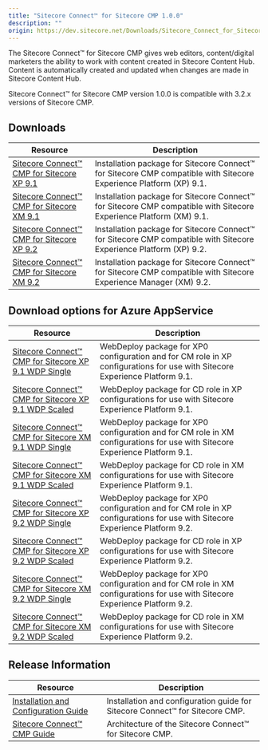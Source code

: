 ```yaml
---
title: "Sitecore Connect™ for Sitecore CMP 1.0.0"
description: ""
origin: https://dev.sitecore.net/Downloads/Sitecore_Connect_for_Sitecore_CMP/10/Sitecore_Connect_for_Sitecore_CMP_100.aspx
---
```


The Sitecore Connect™ for Sitecore CMP gives web editors, content/digital marketers the ability to work with content created in Sitecore Content Hub. Content is automatically created and updated when changes are made in Sitecore Content Hub.

Sitecore Connect™ for Sitecore CMP version 1.0.0 is compatible with 3.2.x versions of Sitecore CMP.

## Downloads

 | Resource | Description |
 | --- | --- |
 | [Sitecore Connect™ CMP for Sitecore XP 9.1](https://scdp.blob.core.windows.net/downloads/Sitecore%20Connect%20for%20Sitecore%20CMP/10/Sitecore%20Connect%20for%20Sitecore%20CMP%20100/Secure/Sitecore%20Connect%20for%20CMP%20XP%201.0.0%20rev.%20190730%20for%209.1.zip) | Installation package for Sitecore Connect™ for Sitecore CMP compatible with Sitecore Experience Platform (XP) 9.1. |
 | [Sitecore Connect™ CMP for Sitecore XM 9.1](https://scdp.blob.core.windows.net/downloads/Sitecore%20Connect%20for%20Sitecore%20CMP/10/Sitecore%20Connect%20for%20Sitecore%20CMP%20100/Secure/Sitecore%20Connect%20for%20CMP%20XM%201.0.0%20rev.%20190730%20for%209.1.zip) | Installation package for Sitecore Connect™ for Sitecore CMP compatible with Sitecore Experience Platform (XM) 9.1. |
 | [Sitecore Connect™ CMP for Sitecore XP 9.2](https://scdp.blob.core.windows.net/downloads/Sitecore%20Connect%20for%20Sitecore%20CMP/10/Sitecore%20Connect%20for%20Sitecore%20CMP%20100/Secure/Sitecore%20Connect%20for%20CMP%20XP%201.0.0%20rev.%20190716%20for%209.2.zip) | Installation package for Sitecore Connect™ for Sitecore CMP compatible with Sitecore Experience Platform (XP) 9.2. |
 | [Sitecore Connect™ CMP for Sitecore XM 9.2](https://scdp.blob.core.windows.net/downloads/Sitecore%20Connect%20for%20Sitecore%20CMP/10/Sitecore%20Connect%20for%20Sitecore%20CMP%20100/Secure/Sitecore%20Connect%20for%20CMP%20XM%201.0.0%20rev.%20190716%20for%209.2.zip) | Installation package for Sitecore Connect™ for Sitecore CMP compatible with Sitecore Experience Manager (XM) 9.2. |

## Download options for Azure AppService

 | Resource | Description |
 | --- | --- |
 | [Sitecore Connect™ CMP for Sitecore XP 9.1 WDP Single](https://scdp.blob.core.windows.net/downloads/Sitecore%20Connect%20for%20Sitecore%20CMP/10/Sitecore%20Connect%20for%20Sitecore%20CMP%20100/Secure/Sitecore%20Connect%20for%20CMP%20XP%20Single%201.0.0-r00010%20for%209.1.scwdp.zip) | WebDeploy package for XP0 configuration and for CM role in XP configurations for use with Sitecore Experience Platform 9.1. |
 | [Sitecore Connect™ CMP for Sitecore XP 9.1 WDP Scaled](https://scdp.blob.core.windows.net/downloads/Sitecore%20Connect%20for%20Sitecore%20CMP/10/Sitecore%20Connect%20for%20Sitecore%20CMP%20100/Secure/Sitecore%20Connect%20for%20CMP%20XP%20Scaled%201.0.0-r00010%20for%209.1.scwdp.zip) | WebDeploy package for CD role in XP configurations for use with Sitecore Experience Platform 9.1. |
 | [Sitecore Connect™ CMP for Sitecore XM 9.1 WDP Single](https://scdp.blob.core.windows.net/downloads/Sitecore%20Connect%20for%20Sitecore%20CMP/10/Sitecore%20Connect%20for%20Sitecore%20CMP%20100/Secure/Sitecore%20Connect%20for%20CMP%20XM%20Single%201.0.0-r00010%20for%209.1.scwdp.zip) | WebDeploy package for XP0 configuration and for CM role in XM configurations for use with Sitecore Experience Platform 9.1. |
 | [Sitecore Connect™ CMP for Sitecore XM 9.1 WDP Scaled](https://scdp.blob.core.windows.net/downloads/Sitecore%20Connect%20for%20Sitecore%20CMP/10/Sitecore%20Connect%20for%20Sitecore%20CMP%20100/Secure/Sitecore%20Connect%20for%20CMP%20XM%20Scaled%201.0.0-r00010%20for%209.1.scwdp.zip) | WebDeploy package for CD role in XM configurations for use with Sitecore Experience Platform 9.1. |
 | [Sitecore Connect™ CMP for Sitecore XP 9.2 WDP Single](https://scdp.blob.core.windows.net/downloads/Sitecore%20Connect%20for%20Sitecore%20CMP/10/Sitecore%20Connect%20for%20Sitecore%20CMP%20100/Secure/Sitecore%20Connect%20for%20CMP%20XP%20Single%201.0.0-r00008%20for%209.2.scwdp.zip) | WebDeploy package for XP0 configuration and for CM role in XP configurations for use with Sitecore Experience Platform 9.2. |
 | [Sitecore Connect™ CMP for Sitecore XP 9.2 WDP Scaled](https://scdp.blob.core.windows.net/downloads/Sitecore%20Connect%20for%20Sitecore%20CMP/10/Sitecore%20Connect%20for%20Sitecore%20CMP%20100/Secure/Sitecore%20Connect%20for%20CMP%20XP%20Scaled%201.0.0-r00008%20for%209.2.scwdp.zip) | WebDeploy package for CD role in XP configurations for use with Sitecore Experience Platform 9.2. |
 | [Sitecore Connect™ CMP for Sitecore XM 9.2 WDP Single](https://scdp.blob.core.windows.net/downloads/Sitecore%20Connect%20for%20Sitecore%20CMP/10/Sitecore%20Connect%20for%20Sitecore%20CMP%20100/Secure/Sitecore%20Connect%20for%20CMP%20XM%20Single%201.0.0-r00008%20for%209.2.scwdp.zip) | WebDeploy package for XP0 configuration and for CM role in XM configurations for use with Sitecore Experience Platform 9.2. |
 | [Sitecore Connect™ CMP for Sitecore XM 9.2 WDP Scaled](https://scdp.blob.core.windows.net/downloads/Sitecore%20Connect%20for%20Sitecore%20CMP/10/Sitecore%20Connect%20for%20Sitecore%20CMP%20100/Secure/Sitecore%20Connect%20for%20CMP%20XM%20Scaled%201.0.0-r00008%20for%209.2.scwdp.zip) | WebDeploy package for CD role in XM configurations for use with Sitecore Experience Platform 9.2. |

## Release Information

 | Resource | Description |
 | --- | --- |
 | [Installation and Configuration Guide](https://scdp.blob.core.windows.net/downloads/Sitecore%20Connect%20for%20Sitecore%20CMP/10/Sitecore%20Connect%20for%20Sitecore%20CMP%20100/Secure/Sitecore-Connect-for-Sitecore-CMP-1.0-installation-and-configuration-manual.pdf) | Installation and configuration guide for Sitecore Connect™ for Sitecore CMP. |
 | [Sitecore Connect™ CMP Guide](https://scdp.blob.core.windows.net/downloads/Sitecore%20Connect%20for%20Sitecore%20CMP/10/Sitecore%20Connect%20for%20Sitecore%20CMP%20100/Secure/Sitecore-Connect-for-Sitecore-CMP-guide.pdf) | Architecture of the Sitecore Connect™ for Sitecore CMP. |